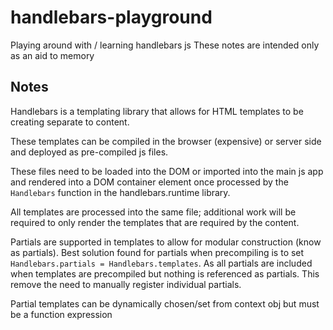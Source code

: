 # handlebars-playground
Playing around with / learning handlebars js
These notes are intended only as an aid to memory

## Notes

Handlebars is a templating library that allows for HTML templates to be creating separate to content.

These templates can be compiled in the browser (expensive) or server side and deployed as pre-compiled js files.

These files need to be loaded into the DOM or imported into the main js app and rendered into a DOM container element once processed by the `Handlebars` function in the handlebars.runtime library. 

All templates are processed into the same file; additional work will be required to only render the templates that are required by the content. 

Partials are supported in templates to allow for modular construction (know as partials). Best solution found for partials when precompiling is to set `Handlebars.partials = Handlebars.templates`. As all partials are included when templates are precompiled but nothing is referenced as partials. This remove the need to manually register individual partials. 

Partial templates can be dynamically chosen/set from context obj but must be a function expression
